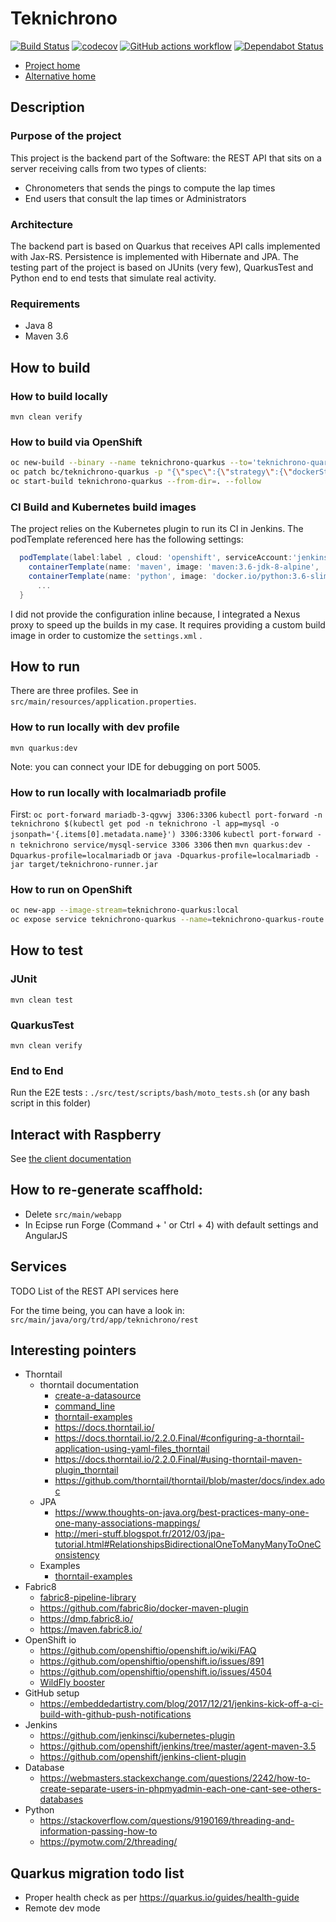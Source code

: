 # Teknichrono

[![Build Status](https://travis-ci.org/fabricepipart/teknichrono.svg?branch=master)](https://travis-ci.org/fabricepipart/teknichrono)
[![codecov](https://codecov.io/gh/fabricepipart/teknichrono/branch/master/graph/badge.svg)](https://codecov.io/gh/fabricepipart/teknichrono)
[![GitHub actions workflow](https://github.com/fabricepipart/teknichrono/workflows/Test%20Python%20client/badge.svg)](https://github.com/fabricepipart/teknichrono/blob/master/.github/workflows/workflow.yml)
[![Dependabot Status](https://api.dependabot.com/badges/status?host=github&repo=fabricepipart/teknichrono)](https://dependabot.com)

* [Project home](https://github.com/fabricepipart/teknichrono)
* [Alternative home](https://bitbucket.org/trdteam/teknichrono/overview)

## Description

### Purpose of the project

This project is the backend part of the Software: the REST API that sits on a server receiving calls from two types of clients:

* Chronometers that sends the pings to compute the lap times
* End users that consult the lap times or Administrators

### Architecture

The backend part is based on Quarkus that receives API calls implemented with Jax-RS. Persistence is implemented with Hibernate and JPA.
The testing part of the project is based on JUnits (very few), QuarkusTest and Python end to end tests that simulate real activity.

### Requirements

* Java 8
* Maven 3.6

## How to build

### How to build locally

```mvn clean verify```

### How to build via OpenShift

```bash
oc new-build --binary --name teknichrono-quarkus --to='teknichrono-quarkus:local'
oc patch bc/teknichrono-quarkus -p "{\"spec\":{\"strategy\":{\"dockerStrategy\":{\"dockerfilePath\":\"src/main/docker/Dockerfile\"}}}}"
oc start-build teknichrono-quarkus --from-dir=. --follow
```

### CI Build and Kubernetes build images

The project relies on the Kubernetes plugin to run its CI in Jenkins.
The podTemplate referenced here has the following settings:

```groovy
  podTemplate(label:label , cloud: 'openshift', serviceAccount:'jenkins', containers: [	
    containerTemplate(name: 'maven', image: 'maven:3.6-jdk-8-alpine',	ttyEnabled: true, command: 'cat'),	
    containerTemplate(name: 'python', image: 'docker.io/python:3.6-slim',	ttyEnabled: true, command: 'cat')]) {
      ...
  }
```

I did not provide the configuration inline because, I integrated a Nexus proxy to speed up the builds in my case. It requires providing a custom build image in order to customize the ```settings.xml``` .

## How to run

There are three profiles. See in ```src/main/resources/application.properties```.

### How to run locally with dev profile

```mvn quarkus:dev```

Note: you can connect your IDE for debugging on port 5005.

### How to run locally with localmariadb profile

First:
```oc port-forward mariadb-3-qgvwj 3306:3306```
```kubectl port-forward -n teknichrono $(kubectl get pod -n teknichrono -l app=mysql -o jsonpath='{.items[0].metadata.name}') 3306:3306```
```kubectl port-forward -n teknichrono service/mysql-service 3306 3306```
then
```mvn quarkus:dev -Dquarkus-profile=localmariadb```
or
```java -Dquarkus-profile=localmariadb -jar target/teknichrono-runner.jar```

### How to run on OpenShift

```bash
oc new-app --image-stream=teknichrono-quarkus:local
oc expose service teknichrono-quarkus --name=teknichrono-quarkus-route --port=8080 --hostname=teknichrono-quarkus.h-y.fr
```

## How to test

### JUnit

```mvn clean test```

### QuarkusTest

```mvn clean verify```

### End to End

Run the E2E tests : ```./src/test/scripts/bash/moto_tests.sh``` (or any bash script in this folder)

## Interact with Raspberry

See [the client documentation](src/main/client/Readme.md)

## How to re-generate scaffhold:

* Delete ```src/main/webapp```
* In Ecipse run Forge (Command + ' or Ctrl + 4) with default settings and AngularJS

## Services

TODO List of the REST API services here

For the time being, you can have a look in: ```src/main/java/org/trd/app/teknichrono/rest```

## Interesting pointers

* Thorntail
  * thorntail documentation
    * [create-a-datasource](https://howto.thorntail.io/create-a-datasource/)
    * [command_line](https://thorntail.gitbooks.io/thorntail-users-guide/configuration/command_line.html)
    * [thorntail-examples](https://github.com/thorntail/thorntail-examples)
    * https://docs.thorntail.io/
    * https://docs.thorntail.io/2.2.0.Final/#configuring-a-thorntail-application-using-yaml-files_thorntail
    * https://docs.thorntail.io/2.2.0.Final/#using-thorntail-maven-plugin_thorntail
    * https://github.com/thorntail/thorntail/blob/master/docs/index.adoc
  * JPA
    * https://www.thoughts-on-java.org/best-practices-many-one-one-many-associations-mappings/
    * http://meri-stuff.blogspot.fr/2012/03/jpa-tutorial.html#RelationshipsBidirectionalOneToManyManyToOneConsistency
  * Examples
    * [thorntail-examples](https://github.com/thorntail/thorntail-examples)
* Fabric8
  * [fabric8-pipeline-library](https://github.com/fabric8io/fabric8-pipeline-library)
  * https://github.com/fabric8io/docker-maven-plugin
  * https://dmp.fabric8.io/
  * https://maven.fabric8.io/
* OpenShift io
  * https://github.com/openshiftio/openshift.io/wiki/FAQ
  * https://github.com/openshiftio/openshift.io/issues/891
  * https://github.com/openshiftio/openshift.io/issues/4504
  * [WildFly booster](https://github.com/openshiftio/booster-parent/blob/master/pom.xml)
* GitHub setup
  * https://embeddedartistry.com/blog/2017/12/21/jenkins-kick-off-a-ci-build-with-github-push-notifications
* Jenkins
  * https://github.com/jenkinsci/kubernetes-plugin
  * https://github.com/openshift/jenkins/tree/master/agent-maven-3.5
  * https://github.com/openshift/jenkins-client-plugin
* Database
  * https://webmasters.stackexchange.com/questions/2242/how-to-create-separate-users-in-phpmyadmin-each-one-cant-see-others-databases
* Python
  * https://stackoverflow.com/questions/9190169/threading-and-information-passing-how-to
  * https://pymotw.com/2/threading/

## Quarkus migration todo list
 
 * Proper health check as per https://quarkus.io/guides/health-guide
 * Remote dev mode
